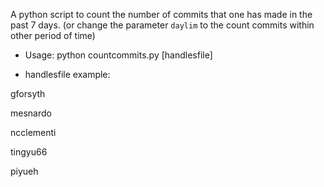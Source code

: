 A python script to count the number of commits that one has made in the past 7 days.
(or change the parameter `daylim` to the count commits within other period of time)

- Usage:
python countcommits.py [handlesfile]

- handlesfile example:

gforsyth

mesnardo

ncclementi

tingyu66

piyueh
